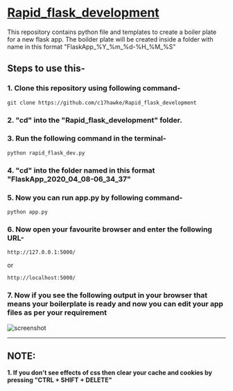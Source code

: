 # [Rapid_flask_development](https://c17hawke.github.io/Rapid_flask_development/)
This repository contains python file and templates to create a boiler plate for a new flask app. 
The boilder plate will be created inside a folder with name in this format "FlaskApp_%Y_%m_%d-%H_%M_%S"

## Steps to use this- 
### 1. Clone this repository using following command- 
```
git clone https://github.com/c17hawke/Rapid_flask_development
```

### 2. "cd" into the "Rapid_flask_development" folder.

### 3. Run the following command in the terminal-
```
python rapid_flask_dev.py
```
### 4. "cd" into the folder named in this format "FlaskApp_2020_04_08-06_34_37"

### 5. Now you can run app.py by following command-
```
python app.py
```
### 6. Now open your favourite browser and enter the following URL-
```
http://127.0.0.1:5000/
```
or 
```
http://localhost:5000/
```
### 7. Now if you see the following output in your browser that means your boilerplate is ready and now you can edit your app files as per your requirement
![screenshot](https://github.com/c17hawke/testRepo_forblog/blob/master/hello_flask2.png?raw=true)

---
## NOTE:
**1. If you don't see effects of css then clear your cache and cookies by pressing "CTRL + SHIFT + DELETE"**
